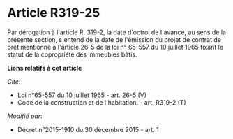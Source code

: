 # Article R319-25

Par dérogation à l'article R. 319-2, la date d'octroi de l'avance, au sens de la présente section, s'entend de la date de
l'émission du projet de contrat de prêt mentionné à l'article 26-5 de la loi n° 65-557 du 10 juillet 1965 fixant le statut de
la copropriété des immeubles bâtis.

**Liens relatifs à cet article**

_Cite_:

  - Loi n°65-557 du 10 juillet 1965 - art. 26-5 (V)
  - Code de la construction et de l'habitation. - art. R319-2 (T)

_Modifié par_:

  - Décret n°2015-1910 du 30 décembre 2015 - art. 1
